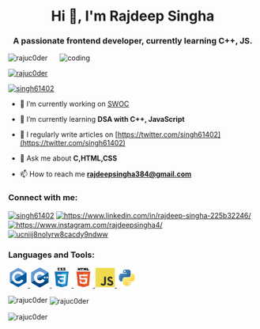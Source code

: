 <h1 align="center">Hi 👋, I'm Rajdeep Singha</h1>
<h3 align="center">A passionate frontend developer, currently learning C++, JS.</h3>

<img align="right" alt="coding" width="400" scr="https://media0.giphy.com/media/PmAjqmm4beKervYzFr/giphy.gif?cid=ecf05e47rtlvmbv8cngzbiso3avbjxuzg0gpansducbfvtwb&ep=v1_gifs_related&rid=giphy.gif&ct=g">

<p align="left"> <img src="https://komarev.com/ghpvc/?username=RajuC0der&label=Profile%20views&color=0e75b6&style=flat" alt="rajuc0der" /> </p>

<p align="left"> <a href="https://github.com/ryo-ma/github-profile-trophy"><img src="https://github-profile-trophy.vercel.app/?username=rajuc0der" alt="rajuc0der" /></a> </p>

<p align="left"> <a href="https://twitter.com/singh61402" target="blank"><img src="https://img.shields.io/twitter/follow/singh61402?logo=twitter&style=for-the-badge" alt="singh61402" /></a> </p>

- 🔭 I’m currently working on [SWOC](https://www.socialwinterofcode.com/)

- 🌱 I’m currently learning **DSA with C++, JavaScript**

- 📝 I regularly write articles on [https://twitter.com/singh61402](https://twitter.com/singh61402)

- 💬 Ask me about **C,HTML,CSS**

- 📫 How to reach me **rajdeepsingha384@gmail.com**

<h3 align="left">Connect with me:</h3>
<p align="left">
<a href="https://twitter.com/singh61402" target="blank"><img align="center" src="https://raw.githubusercontent.com/rahuldkjain/github-profile-readme-generator/master/src/images/icons/Social/twitter.svg" alt="singh61402" height="30" width="40" /></a>
<a href="https://linkedin.com/in/https://www.linkedin.com/in/rajdeep-singha-225b32246/" target="blank"><img align="center" src="https://raw.githubusercontent.com/rahuldkjain/github-profile-readme-generator/master/src/images/icons/Social/linked-in-alt.svg" alt="https://www.linkedin.com/in/rajdeep-singha-225b32246/" height="30" width="40" /></a>
<a href="https://instagram.com/https://www.instagram.com/rajdeepsingha4/" target="blank"><img align="center" src="https://raw.githubusercontent.com/rahuldkjain/github-profile-readme-generator/master/src/images/icons/Social/instagram.svg" alt="https://www.instagram.com/rajdeepsingha4/" height="30" width="40" /></a>
<a href="https://www.youtube.com/c/ucniij8nolyrw8cacdy9ndww" target="blank"><img align="center" src="https://raw.githubusercontent.com/rahuldkjain/github-profile-readme-generator/master/src/images/icons/Social/youtube.svg" alt="ucniij8nolyrw8cacdy9ndww" height="30" width="40" /></a>
</p>

<h3 align="left">Languages and Tools:</h3>
<p align="left"> <a href="https://www.cprogramming.com/" target="_blank" rel="noreferrer"> <img src="https://raw.githubusercontent.com/devicons/devicon/master/icons/c/c-original.svg" alt="c" width="40" height="40"/> </a> <a href="https://www.w3schools.com/cpp/" target="_blank" rel="noreferrer"> <img src="https://raw.githubusercontent.com/devicons/devicon/master/icons/cplusplus/cplusplus-original.svg" alt="cplusplus" width="40" height="40"/> </a> <a href="https://www.w3schools.com/css/" target="_blank" rel="noreferrer"> <img src="https://raw.githubusercontent.com/devicons/devicon/master/icons/css3/css3-original-wordmark.svg" alt="css3" width="40" height="40"/> </a> <a href="https://www.w3.org/html/" target="_blank" rel="noreferrer"> <img src="https://raw.githubusercontent.com/devicons/devicon/master/icons/html5/html5-original-wordmark.svg" alt="html5" width="40" height="40"/> </a> <a href="https://developer.mozilla.org/en-US/docs/Web/JavaScript" target="_blank" rel="noreferrer"> <img src="https://raw.githubusercontent.com/devicons/devicon/master/icons/javascript/javascript-original.svg" alt="javascript" width="40" height="40"/> </a> <a href="https://www.python.org" target="_blank" rel="noreferrer"> <img src="https://raw.githubusercontent.com/devicons/devicon/master/icons/python/python-original.svg" alt="python" width="40" height="40"/> </a> </p>

<p><img align="left" src="https://github-readme-stats.vercel.app/api/top-langs?username=RajuC0der&show_icons=true&locale=en&layout=compact" alt="rajuc0der" /></p>

<p>&nbsp;<img align="center" src="https://github-readme-stats.vercel.app/api?username=RajuC0der&show_icons=true&locale=en" alt="rajuc0der" /></p>

<p><img align="center" src="https://github-readme-streak-stats.herokuapp.com/?user=RajuC0der&" alt="rajuc0der" /></p>

